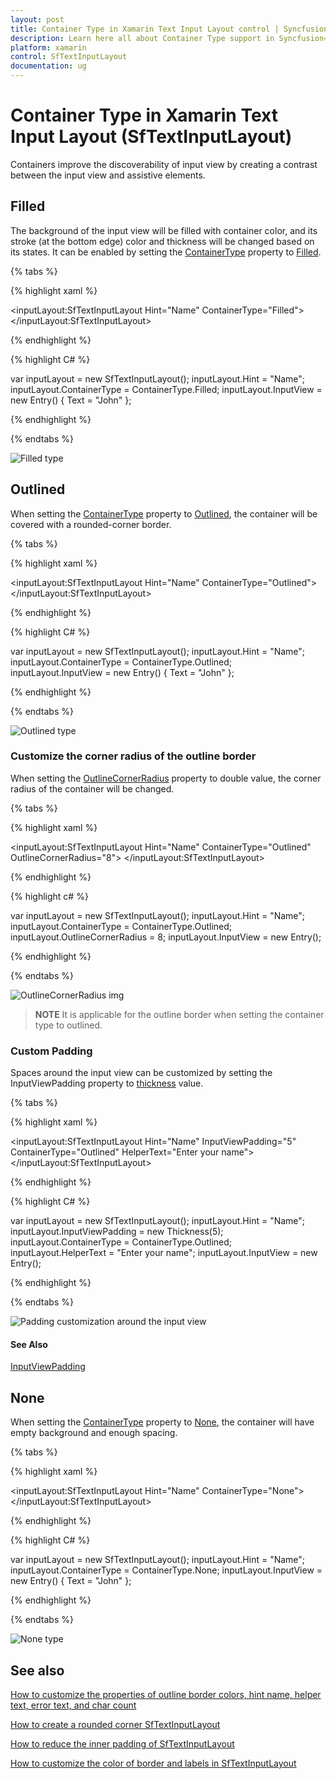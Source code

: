 ```yaml
---
layout: post
title: Container Type in Xamarin Text Input Layout control | Syncfusion<sup>®</sup>
description: Learn here all about Container Type support in Syncfusion<sup>®</sup> Xamarin Text Input Layout (SfTextInputLayout) control and more.
platform: xamarin
control: SfTextInputLayout
documentation: ug
---
```


# Container Type in Xamarin Text Input Layout (SfTextInputLayout)

Containers improve the discoverability of input view by creating a contrast between the input view and assistive elements.

## Filled

The background of the input view will be filled with container color, and its stroke (at the bottom edge) color and thickness will be changed based on its states. It can be enabled by setting the [ContainerType](https://help.syncfusion.com/cr/xamarin/Syncfusion.XForms.TextInputLayout.SfTextInputLayout.html#Syncfusion_XForms_TextInputLayout_SfTextInputLayout_ContainerType) property to [Filled](https://help.syncfusion.com/cr/xamarin/Syncfusion.XForms.TextInputLayout.ContainerType.html#Syncfusion_XForms_TextInputLayout_ContainerType_Filled).

{% tabs %} 

{% highlight xaml %} 

<inputLayout:SfTextInputLayout
    Hint="Name" 
    ContainerType="Filled">
    <Entry Text="John" />
</inputLayout:SfTextInputLayout>  

{% endhighlight %}

{% highlight C# %} 

var inputLayout = new SfTextInputLayout();
inputLayout.Hint = "Name";
inputLayout.ContainerType = ContainerType.Filled;
inputLayout.InputView = new Entry() { Text = "John" }; 

{% endhighlight %}

{% endtabs %}

![Filled type](Container-Type-images/textInput_container_img1.png)

## Outlined

When setting the [ContainerType](https://help.syncfusion.com/cr/xamarin/Syncfusion.XForms.TextInputLayout.SfTextInputLayout.html#Syncfusion_XForms_TextInputLayout_SfTextInputLayout_ContainerType) property to [Outlined](https://help.syncfusion.com/cr/xamarin/Syncfusion.XForms.TextInputLayout.ContainerType.html#Syncfusion_XForms_TextInputLayout_ContainerType_Outlined), the container will be covered with a rounded-corner border.

{% tabs %} 

{% highlight xaml %} 

<inputLayout:SfTextInputLayout
    Hint="Name" 
    ContainerType="Outlined">
    <Entry Text="John" />
</inputLayout:SfTextInputLayout>  
 

{% endhighlight %}

{% highlight C# %} 

var inputLayout = new SfTextInputLayout();
inputLayout.Hint = "Name";
inputLayout.ContainerType = ContainerType.Outlined;
inputLayout.InputView = new Entry() { Text = "John" }; 

{% endhighlight %}

{% endtabs %}

![Outlined type](Container-Type-images/textInput_container_img2.png)

### Customize the corner radius of the outline border 

When setting the [OutlineCornerRadius](https://help.syncfusion.com/cr/xamarin/Syncfusion.XForms.TextInputLayout.SfTextInputLayout.html#Syncfusion_XForms_TextInputLayout_SfTextInputLayout_OutlineCornerRadiusProperty) property to double value, the corner radius of the container will be changed.

{% tabs %}

{% highlight xaml %}

<inputLayout:SfTextInputLayout
    Hint="Name" 
    ContainerType="Outlined"
    OutlineCornerRadius="8">
    <Entry />
</inputLayout:SfTextInputLayout>  
			
{% endhighlight %}

{% highlight c# %}

var inputLayout = new SfTextInputLayout();
inputLayout.Hint = "Name";
inputLayout.ContainerType = ContainerType.Outlined;
inputLayout.OutlineCornerRadius = 8;
inputLayout.InputView = new Entry(); 

{% endhighlight %}

{% endtabs %}

![OutlineCornerRadius img](Container-Type-images/OutlinedCornerRadius.png)

>**NOTE**
It is applicable for the outline border when setting the container type to outlined.

### Custom Padding

Spaces around the input view can be customized by setting the InputViewPadding property to [thickness](https://learn.microsoft.com/en-us/dotnet/api/xamarin.forms.thickness?view=xamarin-forms) value.

{% tabs %} 

{% highlight xaml %} 

<inputLayout:SfTextInputLayout
    Hint="Name"
    InputViewPadding="5" 
    ContainerType="Outlined"
    HelperText="Enter your name">
    <Entry />
 </inputLayout:SfTextInputLayout> 

{% endhighlight %}

{% highlight C# %} 

var inputLayout = new SfTextInputLayout();
inputLayout.Hint = "Name";
inputLayout.InputViewPadding = new Thickness(5);
inputLayout.ContainerType = ContainerType.Outlined;
inputLayout.HelperText = "Enter your name";
inputLayout.InputView = new Entry(); 

{% endhighlight %}

{% endtabs %}

![Padding customization around the input view](Container-Type-images/paddingCustomization.png)

#### See Also

[InputViewPadding](https://support.syncfusion.com/kb/article/9553/how-to-reduce-the-inner-padding-of-xamarin-forms-text-input-layout)

## None

When setting the [ContainerType](https://help.syncfusion.com/cr/xamarin/Syncfusion.XForms.TextInputLayout.SfTextInputLayout.html#Syncfusion_XForms_TextInputLayout_SfTextInputLayout_ContainerType) property to [None](https://help.syncfusion.com/cr/xamarin/Syncfusion.XForms.TextInputLayout.ContainerType.html#Syncfusion_XForms_TextInputLayout_ContainerType_None), the container will have empty background and enough spacing.

{% tabs %} 

{% highlight xaml %} 

<inputLayout:SfTextInputLayout
    Hint="Name" 
    ContainerType="None">
    <Entry Text="John" />
</inputLayout:SfTextInputLayout>  
 

{% endhighlight %}

{% highlight C# %} 

var inputLayout = new SfTextInputLayout();
inputLayout.Hint = "Name";
inputLayout.ContainerType = ContainerType.None;
inputLayout.InputView = new Entry() { Text = "John" }; 

{% endhighlight %}

{% endtabs %}

![None type](Container-Type-images/textInput_None_Type.png)


## See also

[How to customize the properties of outline border colors, hint name, helper text, error text, and char count](https://support.syncfusion.com/kb/article/10194/how-to-customize-the-properties-of-outline-border-colors-hint-name-helper-text-error-text)

[How to create a rounded corner SfTextInputLayout](https://support.syncfusion.com/kb/article/10202/how-to-create-a-rounded-corner-sftextinputlayout-in-xamarin-forms)

[How to reduce the inner padding of SfTextInputLayout](https://support.syncfusion.com/kb/article/9553/how-to-reduce-the-inner-padding-of-xamarin-forms-text-input-layout)

[How to customize the color of border and labels in SfTextInputLayout](https://support.syncfusion.com/kb/article/9248/how-to-customize-the-color-of-border-and-labels-in-sftextinputlayout)
